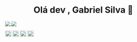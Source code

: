 <h1 align = "center"> Olá dev , Gabriel Silva 🤘 </h1>

 
 <p align = "left">
 <p align = "left">
<! <img align=center src = "https://cdn.jsdelivr.net/npm/simple-icons@3.0.1 /icons/instagram.svg" alt= "instagram" width "20" height="20"/>
   <! Siga-me no instagram:  https://www.instagram.com/gabriel.dasilva11/
</p>
<a href="https://github.com/gabrielsillva/github-readme-stats">
  <img align = "center" src = "https://github-readme-stats.anuraghazra1.vercel.app/api?username=gabrielsillva&show_icons=true alt = "gabrielsillva" />
  <img align = "center" src = "https://github-readme-stats.vercel.app/api/top-langs/?username=gabrielsillva&layout=compact" />
</a>

</p>

<p align = "left">
 <! <img src = "https://devicons.github.io/devicon/devicon.git/icons/react/react-original-wordmark.svg" alt = "react" width = "20" height = "20" /> 

<img src = "https://devicons.github.io/devicon/devicon.git/icons/css3/css3-original-wordmark.svg" alt = "css3" width = "20" height = "20" />
<img src = "https://devicons.github.io/devicon/devicon.git/icons/html5/html5-original-wordmark.svg" alt = "html5" width = "20" height = "20" />
<img src = "https://devicons.github.io/devicon/devicon.git/icons/python/python-original.svg" alt = "python" width = "20" height = "20" />
 <img src = "https://devicons.github.io/devicon/devicon.git/icons/javascript/javascript-original.svg" alt = "javascript" width = "20" height = "20" />


</p>

